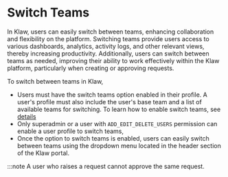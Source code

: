 # Switch Teams

In Klaw, users can easily switch between teams, enhancing collaboration
and flexibility on the platform. Switching teams provide users access to
various dashboards, analytics, activity logs, and other relevant views,
thereby increasing productivity. Additionally, users can switch between
teams as needed, improving their ability to work effectively within the
Klaw platform, particularly when creating or approving requests.

To switch between teams in Klaw,

-   Users must have the switch teams option enabled in their profile. A
    user's profile must also include the user's base team and a list
    of available teams for switching. To learn how to enable switch
    teams, see [details](../HowTo/teams/switch-teams)
-   Only superadmin or a user with `ADD_EDIT_DELETE_USERS` permission
    can enable a user profile to switch teams,
-   Once the option to switch teams is enabled, users can easily switch
    between teams using the dropdown menu located in the header section
    of the Klaw portal.

:::note
A user who raises a request cannot approve the same request.